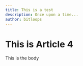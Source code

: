 ```yaml
---
title: This is a test
description: Once upon a time...
author: bitloops
---
```


# This is Article 4

This is the body

